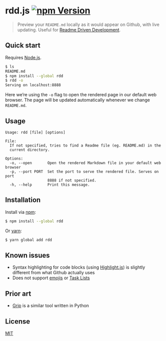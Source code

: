 # rdd.js [![npm Version](https://img.shields.io/npm/v/rdd.svg?style=flat)](https://www.npmjs.org/package/rdd)

> Preview your `README.md` locally as it would appear on Github, with live updating. Useful for [Readme Driven Development](http://tom.preston-werner.com/2010/08/23/readme-driven-development.html).

## Quick start

Requires [Node.js](https://nodejs.org/).

```bash
$ ls
README.md
$ npm install --global rdd
$ rdd -o
Serving on localhost:8888
```

Here we&rsquo;re using the `-o` flag to open the rendered page in our default web browser. The page will be updated automatically whenever we change `README.md`.

## Usage

```
Usage: rdd [file] [options]

File:
  If not specified, tries to find a Readme file (eg. README.md) in the
  current directory.

Options:
  -o, --open       Open the rendered Markdown file in your default web browser
  -p, --port PORT  Set the port to serve the rendered file. Serves on port
                   8888 if not specified.
  -h, --help       Print this message.
```

## Installation

Install via [npm](https://npmjs.com):

```bash
$ npm install --global rdd
```

Or [yarn](https://yarnpkg.com):

```bash
$ yarn global add rdd
```

## Known issues

- Syntax highlighting for code blocks (using [Highlight.js](https://github.com/isagalaev/highlight.js)) is slightly different from what Github actually uses
- Does not support [emojis](https://emoji.muan.co/) or [Task Lists](https://help.github.com/articles/writing-on-github/#task-lists)

## Prior art

- [Grip](https://github.com/joeyespo/grip) is a similar tool written in Python

## License

[MIT](LICENSE.md)
